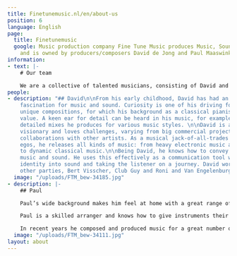 ```yaml
---
title: Finetunemusic.nl/en/about-us
position: 6
language: English
page:
  title: Finetunemusic
  google: Music production company Fine Tune Music produces Music, Sound and Voice-overs
    and is owned by producers/composers David de Jong and Paul Maaswinkel.
information:
- text: |-
    # Our team

    We are a collective of talented musicians, consisting of David and Paul, who are both composers and music producers and who work as a team. Diversity is in our DNA, as you can hear from our portfolio. Our team consists of committed professionals. Our job is to create something unique, using our knowledge to comply with your wishes.
people:
- description: "## David\n\nFrom his early childhood, David has had an extraordinary
    fascination for music and sound. Curiosity is one of his driving forces when creating
    unique compositions, for which his background as a classical pianist is of great
    value. A keen ear for detail can be heard in his music, for example in the rich,
    detailed mixes he produces for various music styles. \n\nDavid is an enterprising
    visionary and loves challenges, varying from big commercial projects to experimental
    collaborations with other artists. As a musical jack-of-all-trades and using several
    egos, he releases all kinds of music: from heavy electronic music and dark soul
    to dynamic classical music.\n\nBeing David, he knows how to convey emotions in
    music and sound. He uses this effectively as a communication tool when turning
    identity into sound and taking the listener on a journey. David worked with, among
    other parties, Bert Visscher, Club Guy and Roni and Van Engelenburg Theaterproducties."
  image: "/uploads/FTM_bew-34185.jpg"
- description: |-
    ## Paul

    Paul’s wide background makes him feel at home with a great range of styles. His work as a songwriter and producer varies from writing catchy pop songs to making bold, dirty beats, in which distinct grooves always stand out.

    Paul is a skilled arranger and knows how to give instruments their own space in orchestral cinematic scores, swinging jazz harmonies, as well as in compact song structures. He refined this craft, writing vocal arrangements, which have won him several international awards.

    In recent years he composed and produced music for a great number of theatre plays as in-house composer for Theater Young Ones. Here he developed a keen sense for telling stories through music, in a way that really moves the listener. This is also reflected in Paul’s enthusiastic way of communicating with other artists, both in and outside the studio. Typhoon, Akwasi and The Cool Quest are among the artists he worked with.
  image: "/uploads/FTM_bew-34111.jpg"
layout: about
---
```


